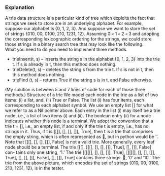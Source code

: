 ### Explanation
A trie data structure is a particular kind of tree which exploits the fact
that strings we seek to store are in an underlying alphabet. For example, suppose our alphabet
is {0, 1, 2, 3}. And suppose we want to store the set of strings {010, 00, 0100, 210, 1231, 12}.
Assuming 0 ``<`` 1 ``<`` 2 ``<`` 3 and adopting the corresponding lexicographic ordering for the
strings, we could store those strings in a binary search tree that may look like the following. \
What you need to do you need to implement three methods.
* trieInsert(t, s) – inserts the string s in the alphabet {0, 1, 2, 3} into the trie t. If s is
already in t, then this method does nothing.
* trieDelete(t, s) – deletes the string s from the trie t. If s is not in t, then this method
does nothing.
* trieFind (t, s) – returns True if the string s is in t, and False otherwise. 

(My solution is between 5 and 7 lines of code for each of those three methods.)
Structure of a trie We model each node in the trie as a list of two items: (i) a list, and,
(ii) True or False. The list (i) has four items, each corresponding to each alphabet symbol.
We use an empty list [] for what we refer to as a Nil pointer above. Each entry in the list
(i) may itself be a trie node, i.e., a list of two items (i) and (ii). The boolean entry (ii) for a
node indicates whether this node is a terminal.
We adopt the convention that a trie t = [], i.e., an empty list, if and only if the trie t is
empty, i.e., has no strings in it. Thus, if t is [[[], [], [], []], True], then t is a trie
that comprises the empty string, which is often represented as , but in python would be ’’.
Note that [[[], [], [], []], False] is not a valid trie. More generally, every leaf node
should be a terminal. The trie [[[], [[[], [], [], []], True], [], []], False] con-
tains only one string, ‘1.’ The trie [[[[[], [], [], []], True], [[[[[], [], [], []],
True], [], [], []], False], [], []], True] contains three strings: , ‘0’ and ‘10.’ The
trie from the above picture, which encodes the set of strings {010, 00, 0100, 210, 1231, 12}, is
in the tester.
